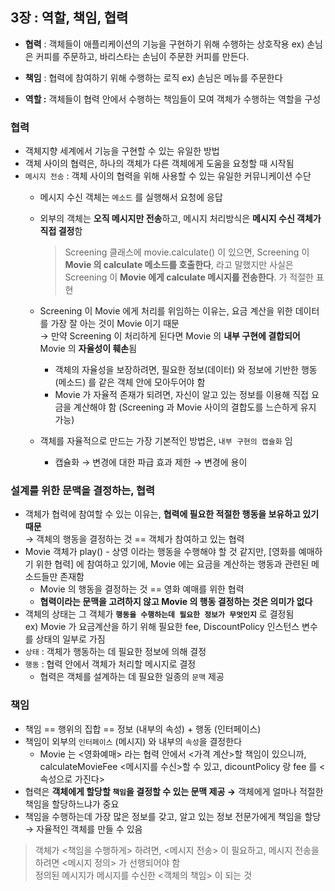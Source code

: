 ## 3장 : 역할, 책임, 협력

- **협력** : 객체들이 애플리케이션의 기능을 구현하기 위해 수행하는 상호작용
    ex) 손님은 커피를 주문하고, 바리스타는 손님이 주문한 커피를 만든다.
    
- **책임** : 협력에 참여하기 위해 수행하는 로직
    ex) 손님은 메뉴를 주문한다 
    
- **역할 :** 객체들이 협력 안에서 수행하는 책임들이 모여 객체가 수행하는 역할을 구성

### 협력

- 객체지향 세계에서 기능을 구현할 수 있는 유일한 방법
- 객체 사이의 협력은, 하나의 객체가 다른 객체에게 도움을 요청할 때 시작됨
- `메시지 전송` : 객체 사이의 협력을 위해 사용할 수 있는 유일한 커뮤니케이션 수단
    - 메시지 수신 객체는 `메소드` 를 실행해서 요청에 응답
    - 외부의 객체는 **오직 메시지만 전송**하고, 메시지 처리방식은 **메시지 수신 객체가 직접 결정**함
        
        > Screening 클래스에 movie.calculate() 이 있으면, Screening 이 **Movie 의 calculate 메소드를 호출한다**, 라고 말했지만
        사실은 Screening 이 **Movie 에게 calculate 메시지를 전송한다**. 가 적절한 표현
        > 
    - Screening 이 Movie 에게 처리를 위임하는 이유는, 요금 계산을 위한 데이터를 가장 잘 아는 것이 Movie 이기 때문<br>
    → 만약 Screening 이 처리하게 된다면 Movie 의 **내부 구현에 결합되어** Movie 의 **자율성이 훼손**됨
        - 객체의 자율성을 보장하려면, 필요한 정보(데이터) 와 정보에 기반한 행동(메소드) 를 같은 객체 안에 모아두어야 함
        - Movie 가 자율적 존재가 되려면, 자신이 알고 있는 정보를 이용해 직접 요금을 계산해야 함 
        (Screening 과 Movie 사이의 결합도를 느슨하게 유지 가능)
    - 객체를 자율적으로 만드는 가장 기본적인 방법은, `내부 구현의 캡슐화` 임
        - 캡슐화 → 변경에 대한 파급 효과 제한 → 변경에 용이

### 설계를 위한 문맥을 결정하는, 협력

- 객체가 협력에 참여할 수 있는 이유는, **협력에 필요한 적절한 행동을 보유하고 있기 때문**<br>
    → 객체의 행동을 결정하는 것 == 객체가 참여하고 있는 협력
- Movie 객체가 play() - 상영 이라는 행동을 수행해야 할 것 같지만, [영화를 예매하기 위한 협력] 에 참여하고 있기에, Movie 에는 요금을 계산하는 행동과 관련된 메소드들만 존재함
    - Movie 의 행동을 결정하는 것 == 영화 예매를 위한 협력
    - **협력이라는 문맥을 고려하지 않고 Movie 의 행동 결정하는 것은 의미가 없다**
- 객체의 상태는 그 객체가 **`행동을 수행하는데 필요한 정보가 무엇인지`** 로 결정됨<br>
    ex) Movie 가 요금계산을 하기 위해 필요한 fee, DiscountPolicy 인스턴스 변수를 상태의 일부로 가짐
- `상태` : 객체가 행동하는 데 필요한 정보에 의해 결정
- `행동` : 협력 안에서 객체가 처리할 메시지로 결정
    - 협력은 객체를 설계하는 데 필요한 일종의 `문맥` 제공

### 책임

- 책임 == 행위의 집합 == 정보 (내부의 속성) + 행동 (인터페이스)
- 책임이 외부의 `인터페이스` (메시지) 와 내부의 `속성`을 결정한다
    - Movie 는 <영화예매> 라는 협력 안에서 <가격 계산>할 책임이 있으니까, calculateMovieFee <메시지를 수신>할 수 있고, dicountPolicy 랑 fee 를 <속성으로 가진다>
- 협력은 **객체에게 할당할 `책임`을 결정할 수 있는 문맥 제공 →** 객체에게 얼마나 적절한 책임을 할당하느냐가 중요
- 책임을 수행하는데 가장 많은 정보를 갖고, 알고 있는 정보 전문가에게 책임을 할당 → 자율적인 객체를 만들 수 있음

> 객체가 <책임을 수행하게> 하려면, <메시지 전송> 이 필요하고, 메시지 전송을 하려면 <메시지 정의> 가 선행되어야 함 <br>
> 정의된 메시지가 메시지를 수신한 <객체의 책임> 이 되는 것
>
